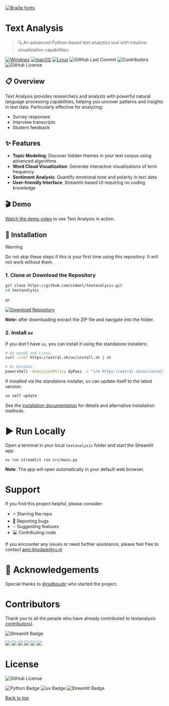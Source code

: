 [![Braille fonts](https://see.fontimg.com/api/rf5/DOeDd/MGE4NTM1Njg3NjZhNDZhZTgwNTE0MjE5YzUxMzA0OTgudHRm/VEVYVCBBTkFMWVNJUw/braille-cc0.png?r=dw&h=81&w=1250&fg=00B17E&bg=000000&s=65)](https://www.fontspace.com/category/braille)
# Text Analysis

> 🔍 An advanced Python-based text analytics tool with intuitive visualization capabilities.

[![Windows](https://custom-icon-badges.demolab.com/badge/Windows-0078D6?logo=windows11&logoColor=white)](#)
[![macOS](https://img.shields.io/badge/macOS-000000?logo=apple&logoColor=F0F0F0)](#)
[![Linux](https://img.shields.io/badge/Linux-FCC624?logo=linux&logoColor=black)](#)
![GitHub Last Commit](https://badgen.net/github/last-commit/cedanl/textanalysis)
![Contributors](https://badgen.net/github/contributors/cedanl/textanalysis)
![GitHub License](https://img.shields.io/github/license/cedanl/textanalysis)

## 📋 Overview

Text Analysis provides researchers and analysts with powerful natural language processing capabilities, helping you uncover patterns and insights in text data. Particularly effective for analyzing:

- Survey responses
- Interview transcripts
- Student feedback

## ✨ Features

- **Topic Modeling**: Discover hidden themes in your text corpus using advanced algorithms
- **Word Cloud Visualization**: Generate interactive visualizations of term frequency
- **Sentiment Analysis**: Quantify emotional tone and polarity in text data
- **User-friendly Interface**: Streamlit-based UI requiring no coding knowledge

## 🎬 Demo

[Watch the demo video](link-to-demo) to see Text Analysis in action.

## 🚀 Installation
> [!WARNING]
> Do not skip these steps if this is your first time using this repository. It will not work without them.

### 1. Clone or Download the Repository

```bash
git clone https://github.com/cedanl/textanalysis.git
cd textanalysis
```
*or*

[![Download Repository](https://img.shields.io/badge/Download-Repository-green)](https://github.com/cedanl/textanalysis/archive/refs/heads/main.zip)

<strong>Note:</strong> after downloading extract the ZIP file and navigate into the folder.

### 2. Install `uv`
If you don't have `uv`, you can install it using the standalone installers:

```bash
# On macOS and Linux.
curl -LsSf https://astral.sh/uv/install.sh | sh
```

```bash
# On Windows.
powershell -ExecutionPolicy ByPass -c "irm https://astral.sh/uv/install.ps1 | iex"
```

If installed via the standalone installer, uv can update itself to the latest version:

```bash
uv self update
```

See the [installation documentation](https://docs.astral.sh/uv/getting-started/installation/) for
details and alternative installation methods.

# ▶️ Run Locally
Open a terminal in your local `textanalysis` folder and 
start the Streamlit app:

```
uv run streamlit run src/main.py
```

<strong>Note</strong>: The app will open automatically in your default web browser.


# Support
If you find this project helpful, please consider:
- ⭐ Starring the repo
- 🐛 Reporting bugs
- 💡 Suggesting features
- 💻 Contributing code

If you encounter any issues or need further assistance, please feel free to contact amir.khodaie@ru.nl

# 🙏 Acknowledgements
Special thanks to @[radboudir](https://github.com/radboudir) who started the project.

# Contributors

Thank you to all the people who have already contributed to textanalysis [contributors](https://github.com/cedanl/textanalysis/graphs/contributors)].

![Streamlit Badge](https://badgen.net/github/contributors/cedanl/textanalysis)

[![](https://github.com/asewnandan.png?size=50)](https://github.com/asewnandan)
[![](https://github.com/radboudir.png?size=50)](https://github.com/radboudir)
[![](https://github.com/alilowni.png?size=50)](https://github.com/alilowni)
[![](https://github.com/tin900.png?size=50)](https://github.com/tin900)
[![](https://github.com/Tomeriko96.png?size=50)](https://github.com/Tomeriko96)
[![](https://github.com/jorngithub.png?size=50)](https://github.com/Tomeriko96jorngithub)


# License
![GitHub License](https://img.shields.io/github/license/cedanl/textanalysis) 

![Python Badge](https://img.shields.io/badge/Python-3776AB?logo=python&logoColor=fff&style=flat)
![uv Badge](https://img.shields.io/badge/uv-DE5FE9?logo=uv&logoColor=fff&style=flat)
![Streamlit Badge](https://img.shields.io/badge/Streamlit-FF4B4B?logo=streamlit&logoColor=fff&style=flat)


[Back to top](#top)
